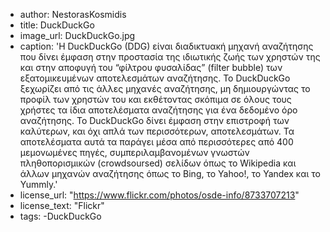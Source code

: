 + author: NestorasKosmidis
+ title: DuckDuckGo
+ image_url: DuckDuckGo.jpg
+ caption: 'Η DuckDuckGo (DDG) είναι διαδικτυακή μηχανή αναζήτησης που δίνει έμφαση στην προστασία της ιδιωτικής ζωής των χρηστών της και στην αποφυγή του “φίλτρου φυσαλίδας” (filter bubble) των εξατομικευμένων αποτελεσμάτων αναζήτησης. Το DuckDuckGo ξεχωρίζει από τις άλλες μηχανές αναζήτησης, μη δημιουργώντας το προφίλ των χρηστών του και εκθέτοντας σκόπιμα σε όλους τους χρήστες τα ίδια αποτελέσματα αναζήτησης για ένα δεδομένο όρο αναζήτησης. Το DuckDuckGo δίνει έμφαση στην επιστροφή των καλύτερων, και όχι απλά των περισσότερων, αποτελεσμάτων. Τα αποτελέσματα αυτά τα παράγει μέσα από περισσότερες από 400 μεμονωμένες πηγές, συμπεριλαμβανομένων γνωστών πληθοπορισμικών (crowdsoursed) σελίδων όπως το Wikipedia και άλλων μηχανών αναζήτησης όπως το Bing, το Yahoo!, το Yandex και το Yummly.'
+ license_url: "https://www.flickr.com/photos/osde-info/8733707213"
+ license_text: "Flickr"
+ tags: 
      -DuckDuckGo

